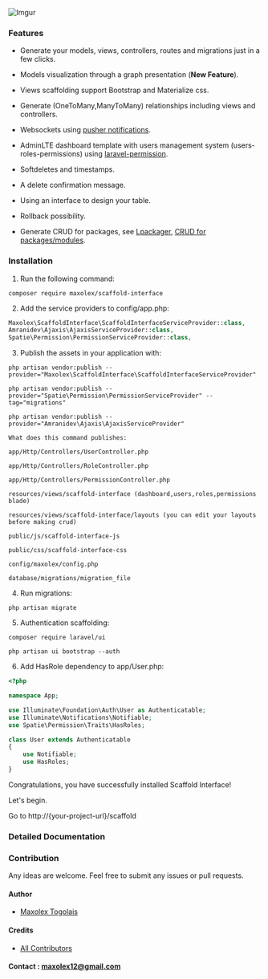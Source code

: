 ![Imgur](http://i.imgur.com/9PkXGOV.jpg)

### Features

+ Generate your models, views, controllers, routes and migrations just in a few clicks.

+ Models visualization through a graph presentation (**New Feature**).

+ Views scaffolding support Bootstrap and Materialize css.

+ Generate (OneToMany,ManyToMany) relationships including views and controllers.

+ Websockets using [pusher notifications](https://www.github.com/pusher).

+ AdminLTE dashboard template with users management system (users-roles-permissions) using [laravel-permission](https://github.com/spatie/laravel-permission).

+ Softdeletes and timestamps.

+ A delete confirmation message.

+ Using an interface to design your table.

+ Rollback possibility.

+ Generate CRUD for packages, see [Lpackager](https://github.com/amranidev/lpackager), [CRUD for packages/modules](http://amranidev.github.io/blog/site/crud-generator-for-packages/).


### Installation

1. Run the following command:

 `composer require maxolex/scaffold-interface`

2. Add the service providers to config/app.php:

 ```php
Maxolex\ScaffoldInterface\ScaffoldInterfaceServiceProvider::class,
Amranidev\Ajaxis\AjaxisServiceProvider::class,
Spatie\Permission\PermissionServiceProvider::class,
 ```

3. Publish the assets in your application with:

 `php artisan vendor:publish --provider="Maxolex\ScaffoldInterface\ScaffoldInterfaceServiceProvider"`
 
 `php artisan vendor:publish --provider="Spatie\Permission\PermissionServiceProvider" --tag="migrations"`
 
 `php artisan vendor:publish --provider="Amranidev\Ajaxis\AjaxisServiceProvider"`
 

    What does this command publishes:

    app/Http/Controllers/UserController.php

    app/Http/Controllers/RoleController.php

    app/Http/Controllers/PermissionController.php

    resources/views/scaffold-interface (dashboard,users,roles,permissions blade)

    resources/views/scaffold-interface/layouts (you can edit your layouts before making crud)

    public/js/scaffold-interface-js

    public/css/scaffold-interface-css

    config/maxolex/config.php

    database/migrations/migration_file

4. Run migrations:

 `php artisan migrate`

5. Authentication scaffolding:

 `composer require laravel/ui`
 
 `php artisan ui bootstrap --auth`

6. Add HasRole dependency to app/User.php:

```php
<?php

namespace App;

use Illuminate\Foundation\Auth\User as Authenticatable;
use Illuminate\Notifications\Notifiable;
use Spatie\Permission\Traits\HasRoles;

class User extends Authenticatable
{
    use Notifiable;
    use HasRoles;
}
 ```
 
Congratulations, you have successfully installed Scaffold Interface!

Let's begin.

  Go to http://{your-project-url}/scaffold
 
### Detailed Documentation



### Contribution

 Any ideas are welcome. Feel free to submit any issues or pull requests.

#### Author

+ [Maxolex Togolais](https://github.com/maxolex)

#### Credits

+ [All Contributors](../../contributors)


#### Contact : maxolex12@gmail.com

